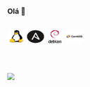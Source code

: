 ### Olá 👋
<div>

</div>
<div style="display: inline_block"><br>
  <img align="center" alt="Js" height="30" width="40" src="https://raw.githubusercontent.com/devicons/devicon/master/icons/linux/linux-original.svg">
  <img align="center" alt="HTML" height="30" width="40" src="https://raw.githubusercontent.com/devicons/devicon/master/icons/ansible/ansible-original.svg">
  <img align="center" alt="CSS" height="30" width="40" src="https://raw.githubusercontent.com/devicons/devicon/master/icons/debian/debian-original-wordmark.svg">
  <img align="center" alt="Python" height="30" width="40" src="https://raw.githubusercontent.com/devicons/devicon/master/icons/centos/centos-original-wordmark.svg">
</div>
<br></br>
<br></br>
<div> 
  <a href=https://www.linkedin.com/in/zeraimundo-pb target="_blank">
    <img src="https://img.shields.io/badge/-LinkedIn-%230077B5?style=for-the-badge&logo=linkedin&logoColor=white">
  </a> 
 </div>    
    
